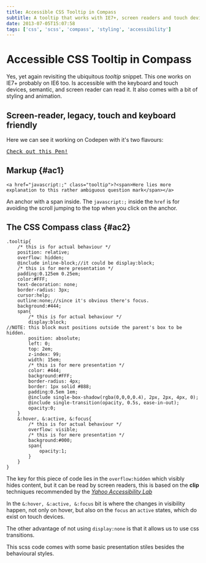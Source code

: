 ```yaml
---
title: Accessible CSS Tooltip in Compass
subtitle: A tooltip that works with IE7+, screen readers and touch devices. A simple class made on Compass pre-processor.
date: 2013-07-05T15:07:58
tags: ['css', 'scss', 'compass', 'styling', 'accessibility']
---
```


# Accessible CSS Tooltip in Compass

Yes, yet again revisiting the ubiquitous _tooltip_ snippet. This one works on IE7+ probably on IE6 too. Is accessible with the keyboard and touch devices, semantic, and screen reader can read it. It also comes with a bit of styling and animation.

## Screen-reader, legacy, touch and keyboard friendly

Here we can see it working on Codepen with it's two flavours:

<pre class="codepen" data-height="265" data-type="result" data-href="gykwi" data-user="baamenabar" data-safe="true"><code></code><a href="http://codepen.io/baamenabar/pen/gykwi">Check out this Pen!</a></pre>
<script async src="http://codepen.io/assets/embed/ei.js"></script>

## Markup {#ac1}

```
<a href="javascript:;" class="tooltip">?<span>Here lies more explanation to this rather ambiguous question mark</span></a>
```

An anchor with a span inside. The `javascript:;` inside the `href` is for avoiding the scroll jumping to the top when you click on the anchor.

## The CSS Compass class {#ac2}

```
.tooltip{
	/* this is for actual behaviour */
	position: relative;
	overflow: hidden;
	@include inline-block;//it could be display:block;
	/* this is for mere presentation */
	padding:0.125em 0.25em;
	color:#FFF;
	text-decoration: none;
	border-radius: 3px;
	cursor:help;
	outline:none;//since it's obvious there's focus.
	background:#444;
	span{
		/* this is for actual behaviour */
		display:block;
//NOTE: this block must positions outside the parent's box to be hidden.
		position: absolute;
		left: 0;
		top: 2em;
		z-index: 99;
		width: 15em;
		/* this is for mere presentation */
		color: #444;
		background:#FFF;
		border-radius: 4px;
		border: 1px solid #888;
		padding:0.5em 1em;
		@include single-box-shadow(rgba(0,0,0,0.4), 2px, 2px, 4px, 0);
		@include single-transition(opacity, 0.5s, ease-in-out);
		opacity:0;
	}
	&:hover, &:active, &:focus{
		/* this is for actual behaviour */
		overflow: visible;
		/* this is for mere presentation */
		background:#000;
		span{
			opacity:1;
		}
	}
}
```

The key for this piece of code lies in the `overflow:hidden` which visibly hides content, but it can be read by screen readers, this is based on the **clip** techniques recommended by the [_Yahoo Accessibility Lab_](http://yaccessibilityblog.com/library/)

In the `&:hover, &:active, &:focus` bit is where the changes in visibility happen, not only on hover, but also on the `focus` an `active` states, which do exist on touch devices.

The other advantage of not using `display:none` is that it allows us to use css transitions.

This scss code comes with some basic presentation stiles besides the behavioural styles.
